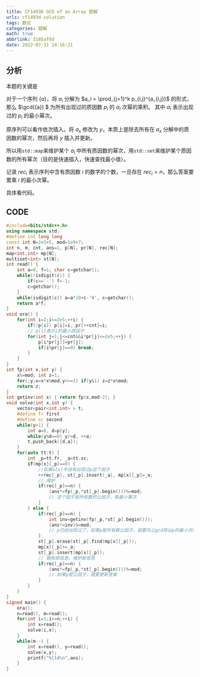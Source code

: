 ```yaml
---
title: CF1493D GCD of an Array 题解
urls: cf1493d-solution
tags: 数论
categories: 题解
math: true
abbrlink: 3185af8d
date: 2022-07-31 14:16:21
---
```


## 分析

本题的关键是

对于一个序列 $\{a\}$，将 $a_i$ 分解为 $a_i = \prod_{j=1}^k p_{i,j}^{a_{i,j}}$ 的形式，那么 $\gcd(\{a\}) $ 为所有出现过的质因数 $p_i$ 的 $\alpha_i$ 次幂的乘积。 其中 $\alpha_i$ 表示出现过的 $p_i$ 的最小幂次。

<!--more-->

原序列可以看作依次插入。将 $a_x$ 修改为 $y$，本质上是除去所有在 $a_x$ 分解中的质因数的幂次，然后再将 $y$ 插入并更新。

所以用`std::map`来维护某个 $a_i$ 中所有质因数的幂次，用`std::set`来维护某个质因数的所有幂次（目的是快速插入，快速查找最小值）。

记录 $rec_i$ 表示序列中含有质因数 $i$ 的数字的个数，一旦存在 $rec_i=n$，那么答案要累乘 $i$ 的最小次幂。

具体看代码。

## CODE

```cpp
#include<bits/stdc++.h>
using namespace std;
#define int long long
const int N=2e5+5, mod=1e9+7;
int n, m, cnt, ans=1, p[N], pr[N], rec[N];
map<int,int> mp[N];
multiset<int> st[N];
int read() {
	int a=0, f=1; char c=getchar();
	while(!isdigit(c)) {
		if(c=='-') f=-1;
		c=getchar();
	}
	while(isdigit(c)) a=a*10+c-'0', c=getchar();
	return a*f;
}
void ora() {
	for(int i=2;i<=2e5;++i) {
		if(!p[i]) p[i]=i, pr[++cnt]=i;
        // p[i]表示i的最小质因子
		for(int j=1;j<=cnt&&i*pr[j]<=2e5;++j) {
			p[i*pr[j]]=pr[j];
			if(i%pr[j]==0) break;
		}
	}
}
int fp(int x,int y) {
	x%=mod;	int z=1;
	for(;y;x=x*x%mod,y>>=1) if(y&1) z=z*x%mod;
	return z;
}
int getinv(int x) { return fp(x,mod-2); }
void solve(int x,int y) {
	vector<pair<int,int> > t;
	#define fr first
	#define sc second
	while(y>1) {
		int a=0, d=p[y];
		while(y%d==0) y/=d, ++a;
		t.push_back({d,a});
	}
	for(auto tt:t) {
		int _p=tt.fr, _a=tt.sc;
		if(mp[x][_p]==0) {
            //如果a[x]中没有出现过p这个因子
			++rec[_p], st[_p].insert(_a), mp[x][_p]=_a;
            // 维护
			if(rec[_p]==n) {
				(ans*=fp(_p,*st[_p].begin()))%=mod;
                // 这个因子是所有数的公因子，取最小幂次
			}
		} else {
			if(rec[_p]==n) {
				int inv=getinv(fp(_p,*st[_p].begin()));
				(ans*=inv)%=mod;
                // p已经出现过了，如果p是所有数公因子，就要先让gcd除以p的最小次幂
			}
			st[_p].erase(st[_p].find(mp[x][_p]));
			mp[x][_p]+=_a;
			st[_p].insert(mp[x][_p]);
            // 删除原信息，维护新信息
			if(rec[_p]==n) {
				(ans*=fp(_p,*st[_p].begin()))%=mod;
                // 如果p是公因子，就要更新答案
			}
		}
	}
}
signed main() {
	ora();
	n=read(), m=read();
	for(int i=1;i<=n;++i) {
		int x=read();
		solve(i,x);
	}
	while(m--) {
		int x=read(), y=read();
		solve(x,y);
		printf("%lld\n",ans);
	}
}
```
